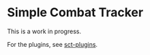 # Simple Combat Tracker

This is a work in progress.

For the plugins, see [sct-plugins](https://github.com/azcn2503/sct-plugins).
